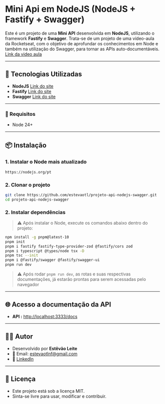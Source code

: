 # Mini Api em NodeJS (NodeJS + Fastify + Swagger)

Este é um projeto de uma **Mini API** desenvolvida em **NodeJS**, utilizando o framework **Fastify** e **Swagger**. Trata-se de um projeto de uma vídeo-aula da Rocketseat, com o objetivo de aprofundar os conhecimentos em Node e também na utilização do Swagger, para tornar as APIs auto-documentáveis. [Link da video aula](https://www.youtube.com/watch?v=mULWHLquYP0&t=1s)

---

## 🚀 Tecnologias Utilizadas

* **NodeJS** [Link do site](https://nodejs.org/pt)
* **Fastify** [Link do site](https://fastify.dev/)
* **Swagger** [Link do site](https://swagger.io/)

---

### 🧰 Requisitos

* Node 24+

---

## 📦 Instalação

### 1. Instalar o Node mais atualizado

```bash
https://nodejs.org/pt
```

### 2. Clonar o projeto

```bash
git clone https://github.com/estevaotl/projeto-api-nodejs-swagger.git
cd projeto-api-nodejs-swagger
```

### 2. Instalar dependências

> ⚠️ Após instalar o Node, execute os comandos abaixo dentro do projeto:

```bash
npm install -g pnpm@latest-10
pnpm init
pnpm i fastify fastify-type-provider-zod @fastify/cors zod
pnpm i typescript @types/node tsx -D
pnpm tsc --init
pnpm i @fastify/swagger @fastify/swagger-ui
pnpm run dev
```

> ⚠️ Após rodar `pnpm run dev`, as rotas e suas respectivas documentações, já estarão prontas para serem acessadas pelo navegador

---

## 🌐 Acesso a documentação da API

* **API :** [http://localhost:3333/docs](http://localhost:3333/docs)

---

## 👨‍💻 Autor

- Desenvolvido por **Estêvão Leite**
- 📧 Email: [estevaotlnf@gmail.com](mailto:estevaotlnf@gmail.com)
- 🔗 [LinkedIn](https://linkedin.com/in/estevao-leite)

---

## 📄 Licença

- Este projeto está sob a licença MIT.
- Sinta-se livre para usar, modificar e contribuir.